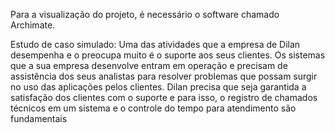 Para a visualização do projeto, é necessário o software chamado Archimate.

Estudo de caso simulado:
    Uma das atividades que a empresa de Dilan desempenha e o preocupa muito é o suporte aos seus clientes. Os sistemas que a sua empresa desenvolve entram em operação e precisam de assistência dos seus analistas para resolver problemas que possam surgir no uso das aplicações pelos clientes. Dilan precisa que seja garantida a satisfação dos clientes com o suporte e para isso, o registro de chamados técnicos em um sistema e o controle do tempo para atendimento são fundamentais
